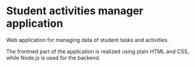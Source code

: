 # Student activities manager application
Web application for managing data of student tasks and activities. 

The frontned part of the application is realized using plain HTML and CSS, while Node.js is used for the backend. 
